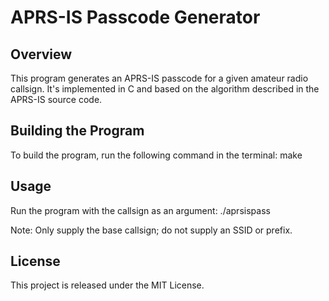 # APRS-IS Passcode Generator

## Overview
This program generates an APRS-IS passcode for a given amateur radio callsign. It's implemented in C and based on the algorithm described in the APRS-IS source code.

## Building the Program
To build the program, run the following command in the terminal:
make

## Usage
Run the program with the callsign as an argument:
./aprsispass <callsign>

Note: Only supply the base callsign; do not supply an SSID or prefix.

## License
This project is released under the MIT License.
